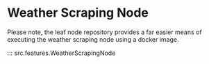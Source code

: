 # Weather Scraping Node
Please note, the leaf node repository provides a far easier means of executing the weather scraping node using a docker image.

::: src.features.WeatherScrapingNode